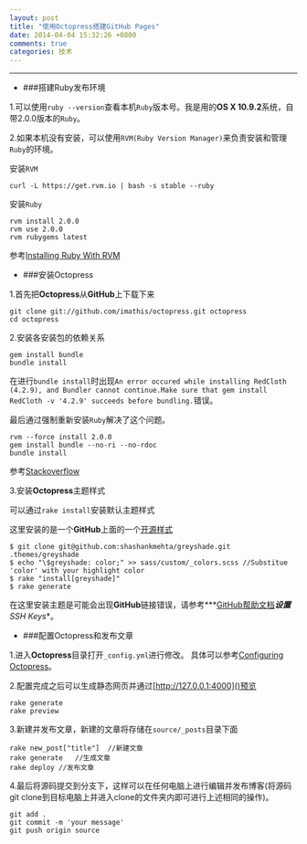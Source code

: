 ```yaml
---
layout: post
title: "使用Octopress搭建GitHub Pages"
date: 2014-04-04 15:32:26 +0800
comments: true
categories: 技术
---
```

---
- ###搭建Ruby发布环境

1.可以使用`ruby --version`查看本机`Ruby`版本号。我是用的**OS X 10.9.2**系统，自带2.0.0版本的`Ruby`。

2.如果本机没有安装，可以使用`RVM(Ruby Version Manager)`来负责安装和管理`Ruby`的环境。 
		 	
安装`RVM`
	
```
curl -L https://get.rvm.io | bash -s stable --ruby
```
安装`Ruby`
		
```
rvm install 2.0.0
rvm use 2.0.0
rvm rubygems latest
```
  参考[Installing Ruby With RVM](http://octopress.org/docs/setup/rvm/)

- ###安装Octopress

1.首先把**Octopress**从**GitHub**上下载下来

``` 
git clone git://github.com/imathis/octopress.git octopress
cd octopress
```

2.安装各安装包的依赖关系	

```
gem install bundle
bundle install
```
	
在进行`bundle install`时出现`An error occured while installing RedCloth (4.2.9), and Bundler cannot continue.Make sure that gem install RedCloth -v '4.2.9' succeeds before bundling.`错误。

最后通过强制重新安装`Ruby`解决了这个问题。
	
```
rvm --force install 2.0.0
gem install bundle --no-ri --no-rdoc
bundle install
```
参考[Stackoverflow](http://stackoverflow.com/a/12161114/2436229)

3.安装**Octopress**主题样式

可以通过`rake install`安装默认主题样式	
	
这里安装的是一个**GitHub**上面的一个[开源样式](https://github.com/shashankmehta/greyshade)
	
```	
$ git clone git@github.com:shashankmehta/greyshade.git .themes/greyshade
$ echo "\$greyshade: color;" >> sass/custom/_colors.scss //Substitue 'color' with your highlight color
$ rake "install[greyshade]"
$ rake generate
```
在这里安装主题是可能会出现**GitHub**链接错误，请参考***[GitHub帮助文档](https://help.github.com/articles/generating-ssh-keys)***设置**SSH Keys**。

- ###配置Octopress和发布文章

1.进入**Octopress**目录打开`_config.yml`进行修改。
具体可以参考[Configuring Octopress](http://octopress.org/docs/configuring/)。

2.配置完成之后可以生成静态网页并通过[http://127.0.0.1:4000]()预览

```
rake generate
rake preview
```
3.新建并发布文章，新建的文章将存储在`source/_posts`目录下面

```
rake new_post["title"]	//新建文章
rake generate	//生成文章
rake deploy	//发布文章
```
	
4.最后将源码提交到分支下，这样可以在任何电脑上进行编辑并发布博客(将源码git clone到目标电脑上并进入clone的文件夹内即可进行上述相同的操作)。

```
git add .
git commit -m 'your message'
git push origin source
```

